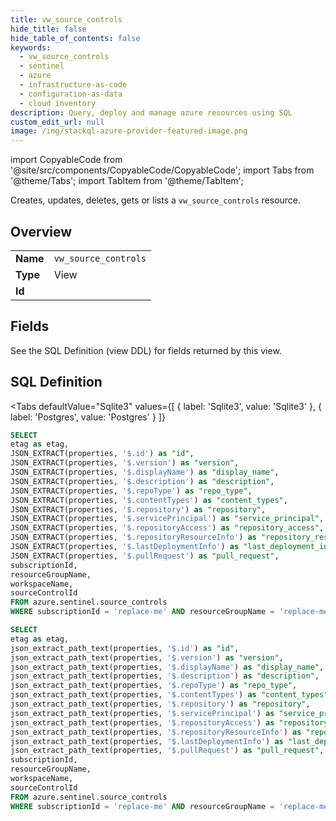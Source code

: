 ```yaml
--- 
title: vw_source_controls
hide_title: false
hide_table_of_contents: false
keywords:
  - vw_source_controls
  - sentinel
  - azure
  - infrastructure-as-code
  - configuration-as-data
  - cloud inventory
description: Query, deploy and manage azure resources using SQL
custom_edit_url: null
image: /img/stackql-azure-provider-featured-image.png
---
```


import CopyableCode from '@site/src/components/CopyableCode/CopyableCode';
import Tabs from '@theme/Tabs';
import TabItem from '@theme/TabItem';

Creates, updates, deletes, gets or lists a <code>vw_source_controls</code> resource.

## Overview
<table><tbody>
<tr><td><b>Name</b></td><td><code>vw_source_controls</code></td></tr>
<tr><td><b>Type</b></td><td>View</td></tr>
<tr><td><b>Id</b></td><td><CopyableCode code="azure.sentinel.vw_source_controls" /></td></tr>
</tbody></table>

## Fields

See the SQL Definition (view DDL) for fields returned by this view.

## SQL Definition

<Tabs
defaultValue="Sqlite3"
values={[
{ label: 'Sqlite3', value: 'Sqlite3' },
{ label: 'Postgres', value: 'Postgres' }
]}
>
<TabItem value="Sqlite3">

```sql
SELECT
etag as etag,
JSON_EXTRACT(properties, '$.id') as "id",
JSON_EXTRACT(properties, '$.version') as "version",
JSON_EXTRACT(properties, '$.displayName') as "display_name",
JSON_EXTRACT(properties, '$.description') as "description",
JSON_EXTRACT(properties, '$.repoType') as "repo_type",
JSON_EXTRACT(properties, '$.contentTypes') as "content_types",
JSON_EXTRACT(properties, '$.repository') as "repository",
JSON_EXTRACT(properties, '$.servicePrincipal') as "service_principal",
JSON_EXTRACT(properties, '$.repositoryAccess') as "repository_access",
JSON_EXTRACT(properties, '$.repositoryResourceInfo') as "repository_resource_info",
JSON_EXTRACT(properties, '$.lastDeploymentInfo') as "last_deployment_info",
JSON_EXTRACT(properties, '$.pullRequest') as "pull_request",
subscriptionId,
resourceGroupName,
workspaceName,
sourceControlId
FROM azure.sentinel.source_controls
WHERE subscriptionId = 'replace-me' AND resourceGroupName = 'replace-me' AND workspaceName = 'replace-me';
```

</TabItem>
<TabItem value="Postgres">

```sql
SELECT
etag as etag,
json_extract_path_text(properties, '$.id') as "id",
json_extract_path_text(properties, '$.version') as "version",
json_extract_path_text(properties, '$.displayName') as "display_name",
json_extract_path_text(properties, '$.description') as "description",
json_extract_path_text(properties, '$.repoType') as "repo_type",
json_extract_path_text(properties, '$.contentTypes') as "content_types",
json_extract_path_text(properties, '$.repository') as "repository",
json_extract_path_text(properties, '$.servicePrincipal') as "service_principal",
json_extract_path_text(properties, '$.repositoryAccess') as "repository_access",
json_extract_path_text(properties, '$.repositoryResourceInfo') as "repository_resource_info",
json_extract_path_text(properties, '$.lastDeploymentInfo') as "last_deployment_info",
json_extract_path_text(properties, '$.pullRequest') as "pull_request",
subscriptionId,
resourceGroupName,
workspaceName,
sourceControlId
FROM azure.sentinel.source_controls
WHERE subscriptionId = 'replace-me' AND resourceGroupName = 'replace-me' AND workspaceName = 'replace-me';
```

</TabItem>
</Tabs>
